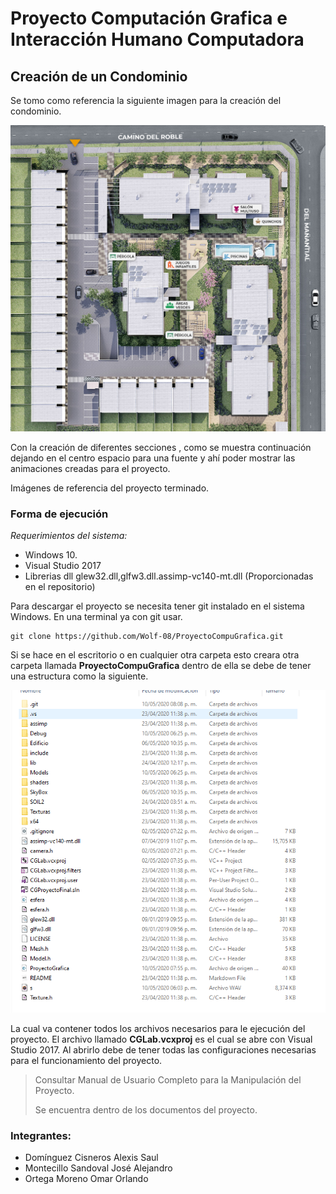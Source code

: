 # Proyecto Computación Grafica e Interacción Humano Computadora


## Creación de un Condominio 

Se tomo como referencia la siguiente imagen para la creación del condominio. 

<img src="EsquemaProyecto.jpg" style="zoom:50%;" />

Con la creación de diferentes secciones , como se muestra continuación dejando en el centro espacio para una fuente y ahí poder mostrar las animaciones creadas para el proyecto. 

Imágenes de referencia del proyecto terminado. 

### Forma de ejecución 

*Requerimientos del sistema:*

- Windows 10.
- Visual Studio 2017
- Librerias dll glew32.dll,glfw3.dll.assimp-vc140-mt.dll (Proporcionadas en el repositorio)

Para descargar el proyecto se necesita tener git instalado en el sistema Windows. En una terminal ya con git usar. 

```
git clone https://github.com/Wolf-08/ProyectoCompuGrafica.git 
```

Si se hace en el escritorio o en cualquier otra carpeta esto creara otra carpeta llamada **ProyectoCompuGrafica** dentro de ella se debe de tener una estructura como la siguiente. 



<img src="image-20200510200831835.png" style="zoom: 80%;" />



La cual va contener todos los archivos necesarios para le ejecución del proyecto. El archivo llamado **CGLab.vcxproj** es el cual se abre con Visual Studio 2017. Al abrirlo debe de tener todas las configuraciones necesarias para el funcionamiento del proyecto. 

> Consultar Manual de Usuario Completo para la Manipulación del Proyecto. 
>
>  Se encuentra dentro de los documentos del proyecto.

### Integrantes:

- Domínguez Cisneros Alexis Saul		
- Montecillo Sandoval José Alejandro		
- Ortega Moreno Omar Orlando